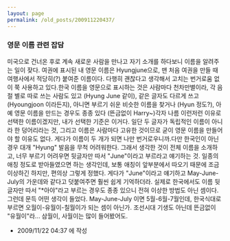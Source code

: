 ```yaml
---
layout: page
permalink: /old_posts/200911220437/
---
```


### 영문 이름 관련 잡담


미국으로 건너온 후로 계속 새로운 사람을 만나고 자기 소개를 하다보니 이름을 알려주는 일이 잦다. 여권에 표시된 내 영문 이름은 Hyungjune으로, 맨 처음 여권을 만들 때 여행사에서 적당히(?) 붙여준 이름이다. 다행히 괜찮다고 생각해서 고치는 번거로움 없이 쭉 사용하고 있다.한국 이름을 영문으로 표시하는 것은 사람마다 천차만별이라, 각 음절 별로 따로 쓰는 사람도 있고 (Hyung June 같이), 같은 글자도 다르게 쓰고 (Hyoungjoon 이라든지), 아니면 부르기 쉬운 비슷한 이름을 찾거나 (Hyun 정도?), 아예 영문 이름을 만드는 경우도 종종 있다 (뜬금없이 Harry~)각자 나름 이런저런 이유로 선택한 이름이겠지만, 내가 선택한 기준은 이거다. 일단 두 글자가 독립적인 이름이 아니라 한 덩어리라는 것, 그리고 이름은 사람마다 고유한 것이므로 굳이 영문 이름을 만들어야 할 이유도 없다. 게다가 이름이 두 개가 되면 나만 번거로우니까.다만 한국인이 아닌 경우 대개 "Hyung" 발음을 무척 어려워한다. 그래서 생각한 것이 전체 이름을 소개하고, 너무 부르기 어려우면 뒷글자만 따서 "June"이라고 부르라고 얘기하는 것. 일종의 애칭 정도로 받아들였으면 하는 생각인데, 보통 애칭이 앞부분에서 따오기 때문에 조금 이상하긴 하지만, 편의상 그렇게 정했다. 게다가 "June"이라고 얘기하고 May-June-July의 가운데와 같다고 덧붙여주면 훨씬 쉽게 기억하더라. 실제로 한국에서도 이름 뒷글자만 따서 "*아야"라고 부르는 경우도 종종 있으니 전혀 이상한 방법도 아닌 셈이다.그런데 문득 어떤 생각이 들었다. May-June-July 이면 5월-6월-7월인데, 한국식대로 부르면 오월이-유월이-칠월이가 되는 셈이 아닌가. 조선시대 기생도 아닌데 뜬금없이 "유월이"라... 삼월이, 사월이는 많이 들어봤어도.




- 2009/11/22 04:37 에 작성